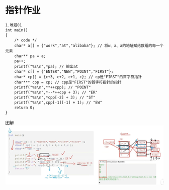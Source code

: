 # 指针作业

    1.难题01
    int main()
    {
        /* code */
        char* a[] = {"work","at","alibaba"}; // 将w、a、a的地址赋给数组的每一个元素
        char** pa = a;
        pa++;
        printf("%s\n",*pa); // 输出at
        char* c[] = {"ENTER","NEW","POINT","FIRST"};
        char* cp[] = {c+3, c+2, c+1, c}; // cp是"FIRST"的首字符指针
        char*** cpp = cp; // cpp是"FIRST"的首字符指针的指针
        printf("%s\n",**++cpp); // "POINT"
        printf("%s\n",*--*++cpp + 3); // "ER"
        printf("%s\n",*cpp[-2] + 3); // "ST"
        printf("%s\n",cpp[-1][-1] + 1); // "EW"
        return 0;
    }
图解    
![Alt text](%E6%8C%87%E9%92%8803.jpg)

